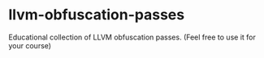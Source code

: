# llvm-obfuscation-passes
Educational collection of LLVM obfuscation passes. (Feel free to use it for your course)
